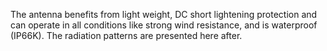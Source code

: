 The antenna benefits from light weight, DC short lightening protection and can operate in all conditions like strong wind resistance, and is waterproof (IP66K).
The radiation patterns are presented here after.
